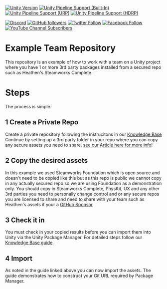 
[![Unity Version](https://img.shields.io/badge/Unity-2021.3%20LTS%2B-blueviolet?logo=unity)](https://unity3d.com/get-unity/download)
[![Unity Pipeline Support (Built-In)](https://img.shields.io/badge/BiRP_✅-646464?logo=unity)](https://unity3d.com/get-unity/download)
[![Unity Pipeline Support (URP)](https://img.shields.io/badge/URP_✅-646464?logo=unity)](https://unity3d.com/get-unity/download)
[![Unity Pipeline Support (HDRP)](https://img.shields.io/badge/HDRP_✅-646464?logo=unity)](https://unity3d.com/get-unity/download)

[![Discord](https://img.shields.io/badge/Discord--1877F2?style=social&logo=discord)](https://discord.gg/6X3xrRc)
[![GitHub followers](https://img.shields.io/github/followers/heathen-engineering?style=social)](https://github.com/heathen-engineering?tab=followers)
[![Twitter Follow](https://img.shields.io/twitter/follow/HeathenEngineer?style=social)](http://twitter.com/intent/user?screen_name=HeathenEngineer)
[![Facebook Follow](https://img.shields.io/badge/Follow_@Heathen--1877F2?style=social&logo=facebook)](https://www.facebook.com/heathenengineering)
[![YouTube Channel Subscribers](https://img.shields.io/youtube/channel/subscribers/UCmPD1mHqMk_emJ25KbaGpWQ?style=social)](https://www.youtube.com/Heathenengineering)
# Example Team Repository
This repository is an example of how to work with a team on a Unity project where you have 1 or more 3rd party packages installed from a secured repo such as Heathen's Steamworks Complete.

# Steps
The process is simple.
## 1 Create a Private Repo
Create a private repository following the instrucitons in our [Knowledge Base](https://kb.heathen.group/company/development/devops/git-control-and-unity)
Continue by setting up a 3rd party folder in your repo where you can copy any secure assets you need to share, [see our Article here for more info](https://kb.heathen.group/company/development/devops/team-collaboration)!
## 2 Copy the desired assets
In this example we used Steamworks Foundation which is open source and doesn't need to be copied like this but as this repo is public we cannot copy in any actually secured repo so we are using Foundation as a demonstration only.
You should copy in Steamworks Complete, PhysKit, UX and any other 3rd parties you need to personally change control and or any secure repos you are licensed to share and need to share with your team such as Heathen's assets if your a [GitHub Sponsor](https://github.com/sponsors/heathen-engineering)
## 3 Check it in
You must check in your copied results before you can import them into Unity via the Unity Package Manager.
For detailed steps follow our [Knowledge Base guide](https://kb.heathen.group/company/development/devops/team-collaboration).
## 4 Import
As noted in the guide linked above you can now import the assets. The guide demonstrates how to construct your Git URL required by Package Manager.
